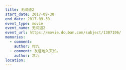 ```yaml
---
title: 无间道2
start_date: 2017-09-30
end_date: 2017-09-30
event_type: movie
event_name: 无间道2
event_url: https://movie.douban.com/subject/1307106/
memories:
  - comment: 
    author: 时九
  - comment: 友谊地久天长。
    author: 念九  
location: 
---
```

